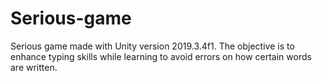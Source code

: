 # Serious-game
Serious game made with Unity version 2019.3.4f1. The objective is to enhance typing skills while learning to avoid errors on how certain words are written.
